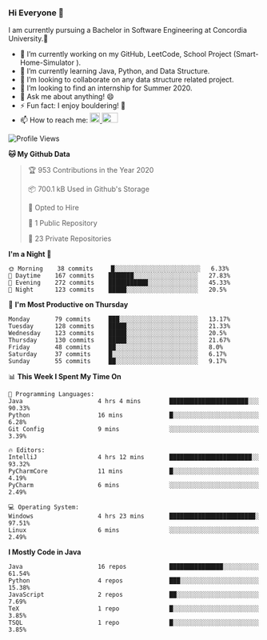 ### Hi Everyone 👋
I am currently pursuing a Bachelor in Software Engineering at Concordia University.🏫

- 🔭 I’m currently working on my GitHub, LeetCode, School Project (Smart-Home-Simulator ).
- 🌱 I’m currently learning Java, Python, and Data Structure.
- 👯 I’m looking to collaborate on any data structure related project.
- 🤔 I’m looking to find an internship for Summer 2020.
- 💬 Ask me about anything! 😄
- ⚡ Fun fact: I enjoy bouldering! 🧗‍
- 📫 How to reach me: <a href="https://www.linkedin.com/in/siu-tong-ye/" target="_blank"> <img width="20px" width="32" src="https://cdn.jsdelivr.net/npm/simple-icons@v3/icons/linkedin.svg" /> </a> <a href="mailto:SiuTongYe@gmail.com" target="_blank"> <img height="20" width="32" src="https://cdn.jsdelivr.net/npm/simple-icons@v3/icons/gmail.svg" /> </a>

<!--START_SECTION:waka-->
![Profile Views](http://img.shields.io/badge/Profile%20Views-3-blue)

**🐱 My Github Data** 

> 🏆 953 Contributions in the Year 2020
 > 
> 📦 700.1 kB Used in Github's Storage 
 > 
> 💼 Opted to Hire
 > 
> 📜 1 Public Repository 
 > 
> 🔑 23 Private Repositories  
 > 
**I'm a Night 🦉** 

```text
🌞 Morning    38 commits     █░░░░░░░░░░░░░░░░░░░░░░░░   6.33% 
🌆 Daytime    167 commits    ███████░░░░░░░░░░░░░░░░░░   27.83% 
🌃 Evening    272 commits    ███████████░░░░░░░░░░░░░░   45.33% 
🌙 Night      123 commits    █████░░░░░░░░░░░░░░░░░░░░   20.5%

```
📅 **I'm Most Productive on Thursday** 

```text
Monday       79 commits     ███░░░░░░░░░░░░░░░░░░░░░░   13.17% 
Tuesday      128 commits    █████░░░░░░░░░░░░░░░░░░░░   21.33% 
Wednesday    123 commits    █████░░░░░░░░░░░░░░░░░░░░   20.5% 
Thursday     130 commits    █████░░░░░░░░░░░░░░░░░░░░   21.67% 
Friday       48 commits     ██░░░░░░░░░░░░░░░░░░░░░░░   8.0% 
Saturday     37 commits     █░░░░░░░░░░░░░░░░░░░░░░░░   6.17% 
Sunday       55 commits     ██░░░░░░░░░░░░░░░░░░░░░░░   9.17%

```


📊 **This Week I Spent My Time On** 

```text
💬 Programming Languages: 
Java                     4 hrs 4 mins        ██████████████████████░░░   90.33% 
Python                   16 mins             █░░░░░░░░░░░░░░░░░░░░░░░░   6.28% 
Git Config               9 mins              ░░░░░░░░░░░░░░░░░░░░░░░░░   3.39%

🔥 Editors: 
IntelliJ                 4 hrs 12 mins       ███████████████████████░░   93.32% 
PyCharmCore              11 mins             █░░░░░░░░░░░░░░░░░░░░░░░░   4.19% 
PyCharm                  6 mins              ░░░░░░░░░░░░░░░░░░░░░░░░░   2.49%

💻 Operating System: 
Windows                  4 hrs 23 mins       ████████████████████████░   97.51% 
Linux                    6 mins              ░░░░░░░░░░░░░░░░░░░░░░░░░   2.49%

```

**I Mostly Code in Java** 

```text
Java                     16 repos            ███████████████░░░░░░░░░░   61.54% 
Python                   4 repos             ███░░░░░░░░░░░░░░░░░░░░░░   15.38% 
JavaScript               2 repos             ██░░░░░░░░░░░░░░░░░░░░░░░   7.69% 
TeX                      1 repo              █░░░░░░░░░░░░░░░░░░░░░░░░   3.85% 
TSQL                     1 repo              █░░░░░░░░░░░░░░░░░░░░░░░░   3.85%

```



<!--END_SECTION:waka-->
